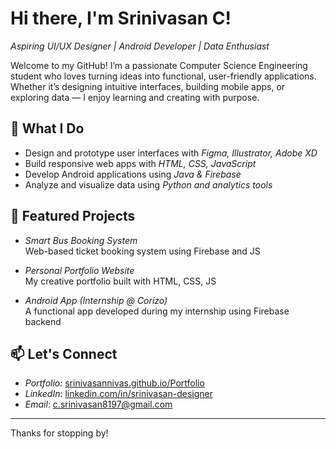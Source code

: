 # Hi there, I'm Srinivasan C!

*Aspiring UI/UX Designer | Android Developer | Data Enthusiast*

Welcome to my GitHub! I’m a passionate Computer Science Engineering student who loves turning ideas into functional, user-friendly applications. Whether it’s designing intuitive interfaces, building mobile apps, or exploring data — I enjoy learning and creating with purpose.

## 🚀 What I Do
- Design and prototype user interfaces with *Figma, Illustrator, Adobe XD*
- Build responsive web apps with *HTML, CSS, JavaScript*
- Develop Android applications using *Java & Firebase*
- Analyze and visualize data using *Python and analytics tools*

## 🌟 Featured Projects
- *Smart Bus Booking System*  
  Web-based ticket booking system using Firebase and JS

- *Personal Portfolio Website*  
  My creative portfolio built with HTML, CSS, JS

- *Android App (Internship @ Corizo)*  
  A functional app developed during my internship using Firebase backend

## 📫 Let's Connect
- *Portfolio*: [srinivasannivas.github.io/Portfolio](https://srinivasannivas.github.io/Portfolio)
- *LinkedIn*: [linkedin.com/in/srinivasan-designer](https://www.linkedin.com/in/srinivasan-designer)
- *Email*: c.srinivasan8197@gmail.com

---

Thanks for stopping by!
